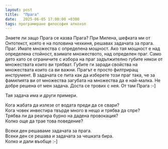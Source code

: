```yaml
---
layout: post
title:  "Прага"
date:   2025-06-05 17:00:00 +0300
tags: програмиране философия алкохол
---
```

Знаете ли защо Прага се казва Прага?
При Милена, шефката ми от Онтотекст, която е на половина чехкиня, решавах задачата за прага. Праг. 
Имате множества с определена мощност.
Ако тая мощност е над определена стойност, взимате множеството, над определен праг. 
Само дето като се ограничите с избора на праг задължително губите някои от множествата които ви трябват.
Губите ги заради свойства на множествата които са ви важни. Прагът е просто филтриращ инструмент.
В задачата се пита как да изберете този праг така, че за фамилията ви от множества загубата на множества да е най-малка. 
Не добре решена от мен задача. Доста се трових с нея. От там Прага :-]  

Тая задача има и други примери.  

Кога жабата да излезе от водата преди да се свари?  
Кога човек инвестира твърде много в нещо и трябва да спре?  
Трябва ли да реагира бурно на дадена провокация?  
Колко още да трае това поведение?  

Всеки ден решаваме задачата за прага.  
Всеки ден се решава и задачата за чешката бира.   
Колко и дали въобще :-]

